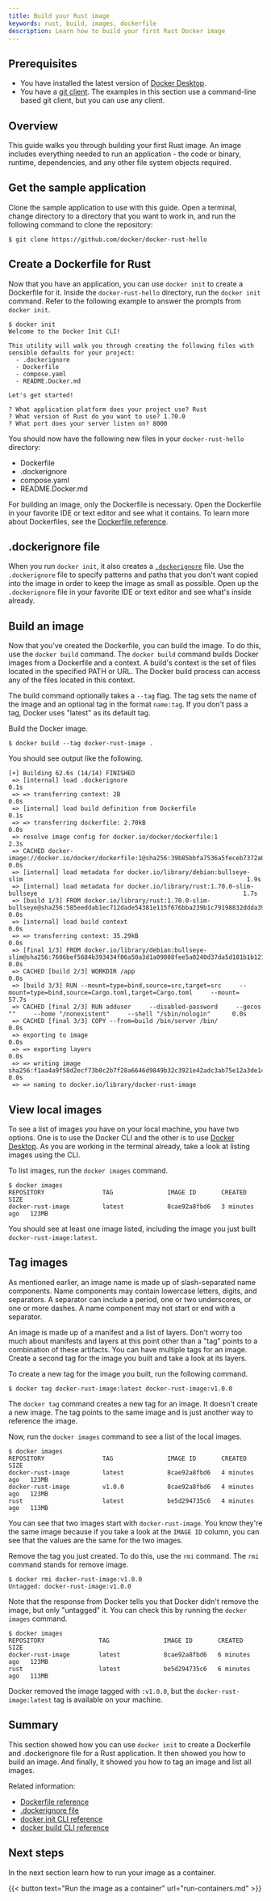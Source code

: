```yaml
---
title: Build your Rust image
keywords: rust, build, images, dockerfile
description: Learn how to build your first Rust Docker image
---
```


## Prerequisites

* You have installed the latest version of [Docker Desktop](../../get-docker.md).
* You have a [git client](https://git-scm.com/downloads). The examples in this section use a command-line based git client, but you can use any client.

## Overview

This guide walks you through building your first Rust image. An image
includes everything needed to run an application - the code or binary, runtime,
dependencies, and any other file system objects required.

## Get the sample application

Clone the sample application to use with this guide. Open a terminal, change directory to a directory that you want to work in, and run the following command to clone the repository:

```console
$ git clone https://github.com/docker/docker-rust-hello
```

## Create a Dockerfile for Rust

Now that you have an application, you can use `docker init` to create a Dockerfile for it. Inside the `docker-rust-hello` directory, run the `docker init` command. Refer to the following example to answer the prompts from `docker init`.

```console
$ docker init
Welcome to the Docker Init CLI!

This utility will walk you through creating the following files with sensible defaults for your project:
  - .dockerignore
  - Dockerfile
  - compose.yaml
  - README.Docker.md

Let's get started!

? What application platform does your project use? Rust
? What version of Rust do you want to use? 1.70.0
? What port does your server listen on? 8000
```

You should now have the following new files in your `docker-rust-hello`
directory:
 - Dockerfile
 - .dockerignore
 - compose.yaml
 - README.Docker.md

For building an image, only the Dockerfile is necessary. Open the Dockerfile
in your favorite IDE or text editor and see what it contains. To learn more
about Dockerfiles, see the [Dockerfile reference](../../engine/reference/builder.md).

## .dockerignore file

When you run `docker init`, it also creates a [`.dockerignore`](../../engine/reference/builder.md#dockerignore-file) file. Use the `.dockerignore` file to specify patterns and paths that you don't want copied into the image in order to keep the image as small as possible. Open up the `.dockerignore` file in your favorite IDE or text editor and see what's inside already.

## Build an image

Now that you’ve created the Dockerfile, you can build the image. To do this, use
the `docker build` command. The `docker build` command builds Docker images from
a Dockerfile and a context. A build's context is the set of files located in
the specified PATH or URL. The Docker build process can access any of the files
located in this context.

The build command optionally takes a `--tag` flag. The tag sets the name of the
image and an optional tag in the format `name:tag`. If you don't pass a tag,
Docker uses "latest" as its default tag.

Build the Docker image.

```console
$ docker build --tag docker-rust-image .
```

You should see output like the following.

```console
[+] Building 62.6s (14/14) FINISHED
 => [internal] load .dockerignore                                                                                                    0.1s
 => => transferring context: 2B                                                                                                      0.0s 
 => [internal] load build definition from Dockerfile                                                                                 0.1s
 => => transferring dockerfile: 2.70kB                                                                                               0.0s 
 => resolve image config for docker.io/docker/dockerfile:1                                                                           2.3s
 => CACHED docker-image://docker.io/docker/dockerfile:1@sha256:39b85bbfa7536a5feceb7372a0817649ecb2724562a38360f4d6a7782a409b14      0.0s
 => [internal] load metadata for docker.io/library/debian:bullseye-slim                                                              1.9s
 => [internal] load metadata for docker.io/library/rust:1.70.0-slim-bullseye                                                         1.7s 
 => [build 1/3] FROM docker.io/library/rust:1.70.0-slim-bullseye@sha256:585eeddab1ec712dade54381e115f676bba239b1c79198832ddda397c1f  0.0s
 => [internal] load build context                                                                                                    0.0s 
 => => transferring context: 35.29kB                                                                                                 0.0s 
 => [final 1/3] FROM docker.io/library/debian:bullseye-slim@sha256:7606bef5684b393434f06a50a3d1a09808fee5a0240d37da5d181b1b121e7637  0.0s 
 => CACHED [build 2/3] WORKDIR /app                                                                                                  0.0s
 => [build 3/3] RUN --mount=type=bind,source=src,target=src     --mount=type=bind,source=Cargo.toml,target=Cargo.toml     --mount=  57.7s 
 => CACHED [final 2/3] RUN adduser     --disabled-password     --gecos ""     --home "/nonexistent"     --shell "/sbin/nologin"      0.0s
 => CACHED [final 3/3] COPY --from=build /bin/server /bin/                                                                           0.0s
 => exporting to image                                                                                                               0.0s
 => => exporting layers                                                                                                              0.0s
 => => writing image sha256:f1aa4a9f58d2ecf73b0c2b7f28a6646d9849b32c3921e42adc3ab75e12a3de14                                         0.0s
 => => naming to docker.io/library/docker-rust-image
```

## View local images

To see a list of images you have on your local machine, you have two options. One is to use the Docker CLI and the other is to use [Docker Desktop](../../desktop/use-desktop/images.md). As you are working in the terminal already, take a look at listing images using the CLI.

To list images, run the `docker images` command.

```console
$ docker images
REPOSITORY                TAG               IMAGE ID       CREATED         SIZE
docker-rust-image         latest            8cae92a8fbd6   3 minutes ago   123MB
```

You should see at least one image listed, including the image you just built `docker-rust-image:latest`.

## Tag images

As mentioned earlier, an image name is made up of slash-separated name components. Name components may contain lowercase letters, digits, and separators. A separator can include a period, one or two underscores, or one or more dashes. A name component may not start or end with a separator.

An image is made up of a manifest and a list of layers. Don't worry too much about manifests and layers at this point other than a "tag" points to a combination of these artifacts. You can have multiple tags for an image. Create a second tag for the image you built and take a look at its layers.

To create a new tag for the image you built, run the following command.

```console
$ docker tag docker-rust-image:latest docker-rust-image:v1.0.0
```

The `docker tag` command creates a new tag for an image. It doesn't create a new image. The tag points to the same image and is just another way to reference the image.

Now, run the `docker images` command to see a list of the local images.

```console
$ docker images
REPOSITORY                TAG               IMAGE ID       CREATED         SIZE
docker-rust-image         latest            8cae92a8fbd6   4 minutes ago   123MB
docker-rust-image         v1.0.0            8cae92a8fbd6   4 minutes ago   123MB
rust                      latest            be5d294735c6   4 minutes ago   113MB
```

You can see that two images start with `docker-rust-image`. You know they're the same image because if you take a look at the `IMAGE ID` column, you can see that the values are the same for the two images.

Remove the tag you just created. To do this, use the `rmi` command. The `rmi` command stands for remove image.

```console
$ docker rmi docker-rust-image:v1.0.0
Untagged: docker-rust-image:v1.0.0
```

Note that the response from Docker tells you that Docker didn't remove the image, but only "untagged" it. You can check this by running the `docker images` command.

```console
$ docker images
REPOSITORY               TAG               IMAGE ID       CREATED         SIZE
docker-rust-image        latest            8cae92a8fbd6   6 minutes ago   123MB
rust                     latest            be5d294735c6   6 minutes ago   113MB
```

Docker removed the image tagged with `:v1.0.0`, but the `docker-rust-image:latest` tag is available on your machine.

## Summary

This section showed how you can use `docker init` to create a Dockerfile and .dockerignore file for a Rust application. It then showed you how to build an image. And finally, it showed you how to tag an image and list all images.

Related information:
 - [Dockerfile reference](../../engine/reference/builder.md)
 - [.dockerignore file](../../engine/reference/builder.md#dockerignore-file)
 - [docker init CLI reference](../../engine/reference/commandline/init.md)
 - [docker build CLI reference](../../engine/reference/commandline/build.md)


## Next steps

In the next section learn how to run your image as a container.

{{< button text="Run the image as a container" url="run-containers.md" >}}
